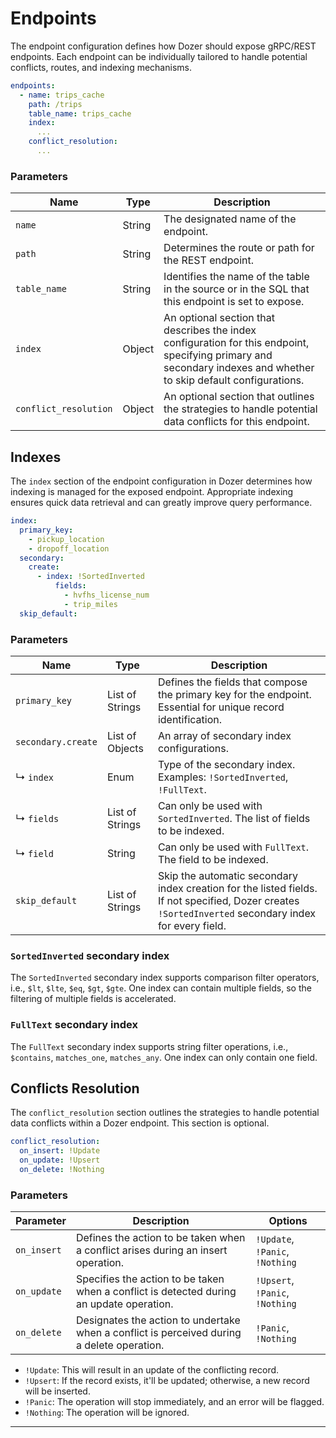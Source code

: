 # Endpoints
The endpoint configuration defines how Dozer should expose gRPC/REST endpoints. Each endpoint can be individually tailored to handle potential conflicts, routes, and indexing mechanisms.

```yaml
endpoints:
  - name: trips_cache  
    path: /trips
    table_name: trips_cache
    index:
      ...
    conflict_resolution: 
      ...
```

### Parameters
| Name                  | Type         | Description                                                                                                                         |
|-----------------------|--------------|-------------------------------------------------------------------------------------------------------------------------------------|
| `name`                | String       | The designated name of the endpoint.                                                                                                |
| `path`                | String       | Determines the route or path for the REST endpoint.                                                                                 |
| `table_name`          | String       | Identifies the name of the table in the source or in the SQL that this endpoint is set to expose.                                   |
| `index`               | Object       | An optional section that describes the index configuration for this endpoint, specifying primary and secondary indexes and whether to skip default configurations.  |
| `conflict_resolution` | Object       | An optional section that outlines the strategies to handle potential data conflicts for this endpoint.                              |

## Indexes
The `index` section of the endpoint configuration in Dozer determines how indexing is managed for the exposed endpoint. Appropriate indexing ensures quick data retrieval and can greatly improve query performance.

```yaml
index:
  primary_key:
    - pickup_location
    - dropoff_location
  secondary:
    create:
      - index: !SortedInverted
          fields:
            - hvfhs_license_num
            - trip_miles
  skip_default: 
```

### Parameters
| Name                                | Type                      | Description                                                                                                                                                    |
|-------------------------------------|---------------------------|----------------------------------------------------------------------------------------------------------------------------------------------------------------|
| `primary_key`                        | List of Strings           | Defines the fields that compose the primary key for the endpoint. Essential for unique record identification.                                                |
| `secondary.create`                   | List of Objects           | An array of secondary index configurations.                                                                                                                   |
| ↳ `index`                            | Enum                      | Type of the secondary index. Examples: `!SortedInverted`, `!FullText`.                                                                                        |
| ↳ `fields`                           | List of Strings           | Can only be used with `SortedInverted`. The list of fields to be indexed.                                                                                     |
| ↳ `field`                            | String                    | Can only be used with `FullText`. The field to be indexed.                                                                                                    |
| `skip_default`                       | List of Strings           | Skip the automatic secondary index creation for the listed fields. If not specified, Dozer creates `!SortedInverted` secondary index for every field.  |

### `SortedInverted` secondary index

The `SortedInverted` secondary index supports comparison filter operators, i.e., `$lt`, `$lte`, `$eq`, `$gt`, `$gte`. One index can contain multiple fields, so the filtering of multiple fields is accelerated.

### `FullText` secondary index

The `FullText` secondary index supports string filter operations, i.e., `$contains`, `matches_one`, `matches_any`. One index can only contain one field.

## Conflicts Resolution
The `conflict_resolution` section outlines the strategies to handle potential data conflicts within a Dozer endpoint. This section is optional.

```yaml
conflict_resolution:
  on_insert: !Update
  on_update: !Upsert
  on_delete: !Nothing
```

### Parameters
| Parameter   | Description                                                                                       | Options       |
|-------------|---------------------------------------------------------------------------------------------------|---------------|
| `on_insert` | Defines the action to be taken when a conflict arises during an insert operation.                  | `!Update`, `!Panic`, `!Nothing`  |
| `on_update` | Specifies the action to be taken when a conflict is detected during an update operation.           | `!Upsert`, `!Panic`, `!Nothing`  |
| `on_delete` | Designates the action to undertake when a conflict is perceived during a delete operation.         | `!Panic`, `!Nothing`             |

- `!Update`: This will result in an update of the conflicting record.
- `!Upsert`: If the record exists, it'll be updated; otherwise, a new record will be inserted.
- `!Panic`: The operation will stop immediately, and an error will be flagged.
- `!Nothing`: The operation will be ignored.


---

